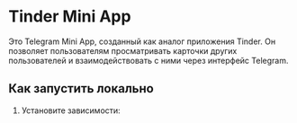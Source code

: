 # Tinder Mini App

Это Telegram Mini App, созданный как аналог приложения Tinder. Он позволяет пользователям просматривать карточки других пользователей и взаимодействовать с ними через интерфейс Telegram.

## Как запустить локально

1. Установите зависимости: